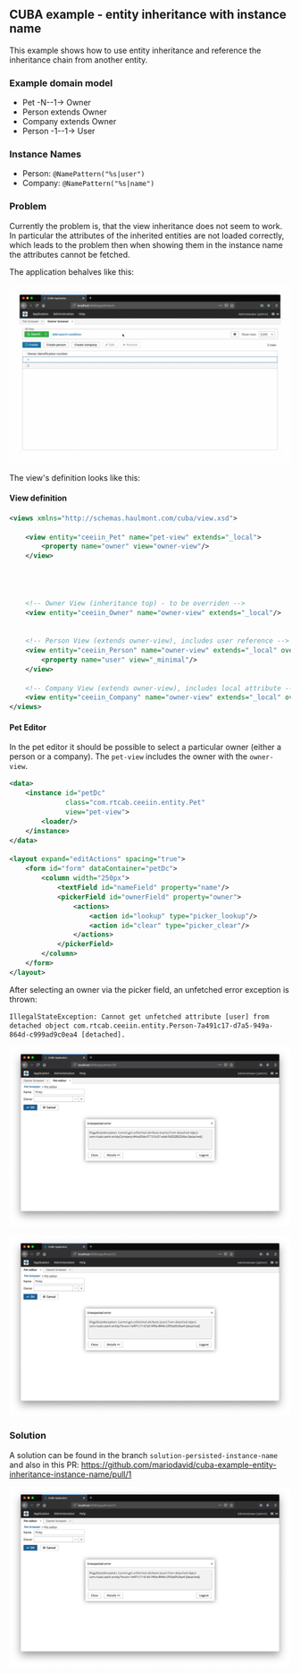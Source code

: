 ## CUBA example - entity inheritance with instance name

This example shows how to use entity inheritance and reference the inheritance chain from another entity.

### Example domain model

* Pet -N--1-> Owner
* Person extends Owner
* Company extends Owner
* Person -1--1-> User

### Instance Names

* Person: `@NamePattern("%s|user")`
* Company: `@NamePattern("%s|name")`


### Problem

Currently the problem is, that the view inheritance does not seem to work. In particular the attributes of the
inherited entities are not loaded correctly, which leads to the problem then when showing them in the instance name
the attributes cannot be fetched.

The application behalves like this:

![Overview](https://github.com/mariodavid/cuba-example-entity-inheritance-instance-name/blob/master/img/overview.gif)


The view's definition looks like this:


#### View definition

```xml
<views xmlns="http://schemas.haulmont.com/cuba/view.xsd">

    <view entity="ceeiin_Pet" name="pet-view" extends="_local">
        <property name="owner" view="owner-view"/>
    </view>




    <!-- Owner View (inheritance top) - to be overriden -->
    <view entity="ceeiin_Owner" name="owner-view" extends="_local"/>


    <!-- Person View (extends owner-view), includes user reference -->
    <view entity="ceeiin_Person" name="owner-view" extends="_local" overwrite="true">
        <property name="user" view="_minimal"/>
    </view>

    <!-- Company View (extends owner-view), includes local attribute -->
    <view entity="ceeiin_Company" name="owner-view" extends="_local" overwrite="true"/>
</views>
```

#### Pet Editor

In  the pet editor it should be possible to select a particular owner (either a person or a company). The `pet-view` includes the owner
with the `owner-view`.

```xml
<data>
    <instance id="petDc"
              class="com.rtcab.ceeiin.entity.Pet"
              view="pet-view">
        <loader/>
    </instance>
</data>

<layout expand="editActions" spacing="true">
    <form id="form" dataContainer="petDc">
        <column width="250px">
            <textField id="nameField" property="name"/>
            <pickerField id="ownerField" property="owner">
                <actions>
                    <action id="lookup" type="picker_lookup"/>
                    <action id="clear" type="picker_clear"/>
                </actions>
            </pickerField>
        </column>
    </form>
</layout>
```

After selecting an owner via the picker field, an unfetched error exception is thrown:

```
IllegalStateException: Cannot get unfetched attribute [user] from detached object com.rtcab.ceeiin.entity.Person-7a491c17-d7a5-949a-864d-c999ad9c0ea4 [detached].
```


![unfetched-error-company](https://github.com/mariodavid/cuba-example-entity-inheritance-instance-name/blob/master/img/unfetched-error-company.png)

![unfetched-error-person](https://github.com/mariodavid/cuba-example-entity-inheritance-instance-name/blob/master/img/unfetched-error-person.png)


### Solution

A solution can be found in the branch `solution-persisted-instance-name` and also in this PR: https://github.com/mariodavid/cuba-example-entity-inheritance-instance-name/pull/1

![unfetched-error-person](https://github.com/mariodavid/cuba-example-entity-inheritance-instance-name/blob/master/img/unfetched-error-person.png)
